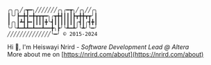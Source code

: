 ```
╭╮╭╮╱╭┳━╮╱╱╱╱╱╱╱╭╮╭━┳╮╱╭╮╱╱╭╮
┃╰╯┣━╋┫━╋┳┳┳━╮╭┳╋┫┃┃┃┣┳╋╋┳┳╯┃
┃╭╮┃┻┫┣━┃┃┃┃╋╰┫┃┃┃┃┃┃┃╭┫┃╭┫╋┃
╰╯╰┻━┻┻━┻━━┻━━╋╮┣╯╰┻━┻╯╰┻╯╰━╯
╱╱╱╱╱╱╱╱╱╱╱╱╱╱╰━╯ © 2015-2024
```
Hi 👋, I'm Heiswayi Nrird - _Software Development Lead @ Altera_<br>
More about me on [https://nrird.com/about](https://nrird.com/about)

